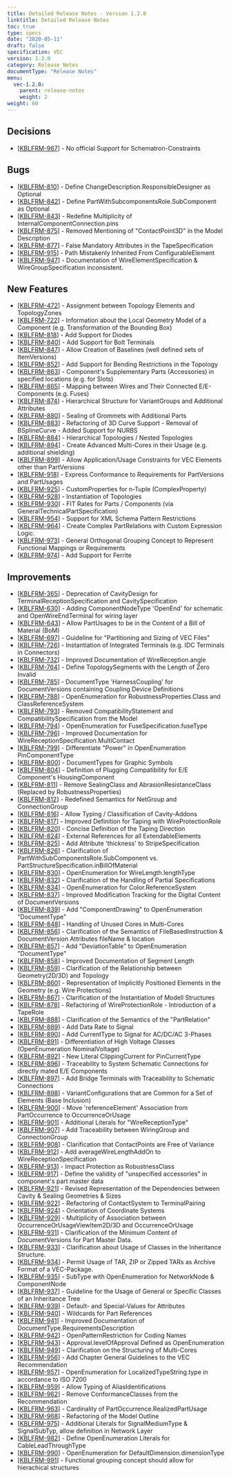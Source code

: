 ```yaml
---
title: Detailed Release Notes - Version 1.2.0
linktitle: Detailed Release Notes
toc: true
type: specs
date: "2020-05-11"
draft: false
specification: VEC
version: 1.2.0
category: Release Notes
documentType: "Release Notes"
menu:
  vec-1.2.0:
    parent: release-notes
    weight: 2
weight: 60
---
```

## Decisions

<ul>
    <li>[<a href="https://prostep-ivip.atlassian.net/browse/KBLFRM-967">KBLFRM-967</a>] - No official
        Support for Schematron-Constraints </li>
</ul>

## Bugs 

<ul>
    <li>[<a href="https://prostep-ivip.atlassian.net/browse/KBLFRM-810">KBLFRM-810</a>] - Define
        ChangeDescription.ResponsibleDesigner as Optional </li>
    <li>[<a href="https://prostep-ivip.atlassian.net/browse/KBLFRM-842">KBLFRM-842</a>] - Define
        PartWithSubcomponentsRole.SubComponent as Optional </li>
    <li>[<a href="https://prostep-ivip.atlassian.net/browse/KBLFRM-843">KBLFRM-843</a>] - Redefine
        Multiplicity of InternalComponentConnection.pins </li>
    <li>[<a href="https://prostep-ivip.atlassian.net/browse/KBLFRM-875">KBLFRM-875</a>] - Removed
        Mentioning of &quot;ContactPoint3D&quot; in the Model Description </li>
    <li>[<a href="https://prostep-ivip.atlassian.net/browse/KBLFRM-877">KBLFRM-877</a>] - False
        Mandatory Attributes in the TapeSpecification </li>
    <li>[<a href="https://prostep-ivip.atlassian.net/browse/KBLFRM-915">KBLFRM-915</a>] - Path
        Mistakenly Inherited From ConfigurableElement </li>
    <li>[<a href="https://prostep-ivip.atlassian.net/browse/KBLFRM-947">KBLFRM-947</a>] -
        Documentation of WireElementSpecification &amp; WireGroupSpecification inconsistent.
    </li>
</ul>

## New Features

<ul>
    <li>[<a href="https://prostep-ivip.atlassian.net/browse/KBLFRM-472">KBLFRM-472</a>] - Assignment
        between Topology Elements and TopologyZones </li>
    <li>[<a href="https://prostep-ivip.atlassian.net/browse/KBLFRM-722">KBLFRM-722</a>] - Information
        about the Local Geometry Model of a Component (e.g. Transformation of the Bounding
        Box) </li>
    <li>[<a href="https://prostep-ivip.atlassian.net/browse/KBLFRM-818">KBLFRM-818</a>] - Add Support
        for Diodes </li>
    <li>[<a href="https://prostep-ivip.atlassian.net/browse/KBLFRM-840">KBLFRM-840</a>] - Add Support
        for Bolt Terminals </li>
    <li>[<a href="https://prostep-ivip.atlassian.net/browse/KBLFRM-847">KBLFRM-847</a>] - Allow
        Creation of Baselines (well defined sets of ItemVersions) </li>
    <li>[<a href="https://prostep-ivip.atlassian.net/browse/KBLFRM-852">KBLFRM-852</a>] - Add Support
        for Bending Restrictions in the Topology </li>
    <li>[<a href="https://prostep-ivip.atlassian.net/browse/KBLFRM-863">KBLFRM-863</a>] -
        Component&#39;s Supplementary Parts (Accessories) in specified locations (e.g. for
        Slots) </li>
    <li>[<a href="https://prostep-ivip.atlassian.net/browse/KBLFRM-865">KBLFRM-865</a>] - Mapping
        between Wires and Their Connected E/E-Components (e.g. Fuses) </li>
    <li>[<a href="https://prostep-ivip.atlassian.net/browse/KBLFRM-874">KBLFRM-874</a>] -
        Hierarchical Structure for VariantGroups and Additional Attributes </li>
    <li>[<a href="https://prostep-ivip.atlassian.net/browse/KBLFRM-880">KBLFRM-880</a>] - Sealing of
        Grommets with Additional Parts </li>
    <li>[<a href="https://prostep-ivip.atlassian.net/browse/KBLFRM-883">KBLFRM-883</a>] - Refactoring
        of 3D Curve Support - Removal of BSplineCurve - Added Support for NURBS </li>
    <li>[<a href="https://prostep-ivip.atlassian.net/browse/KBLFRM-884">KBLFRM-884</a>] -
        Hierarchical Topologies / Nested Topologies </li>
    <li>[<a href="https://prostep-ivip.atlassian.net/browse/KBLFRM-894">KBLFRM-894</a>] - Create
        Advanced Multi-Cores in their Usage (e.g. additional shielding) </li>
    <li>[<a href="https://prostep-ivip.atlassian.net/browse/KBLFRM-899">KBLFRM-899</a>] - Allow
        Application/Usage Constraints for VEC Elements other than PartVersions </li>
    <li>[<a href="https://prostep-ivip.atlassian.net/browse/KBLFRM-918">KBLFRM-918</a>] - Express
        Conformance to Requirements for PartVersions and PartUsages </li>
    <li>[<a href="https://prostep-ivip.atlassian.net/browse/KBLFRM-925">KBLFRM-925</a>] -
        CustomProperties for n-Tuple (ComplexProperty) </li>
    <li>[<a href="https://prostep-ivip.atlassian.net/browse/KBLFRM-928">KBLFRM-928</a>] -
        Instantiation of Topologies </li>
    <li>[<a href="https://prostep-ivip.atlassian.net/browse/KBLFRM-930">KBLFRM-930</a>] - FIT Rates
        for Parts / Components (via GeneralTechnicalPartSpecification) </li>
    <li>[<a href="https://prostep-ivip.atlassian.net/browse/KBLFRM-954">KBLFRM-954</a>] - Support for
        XML Schema Pattern Restrictions </li>
    <li>[<a href="https://prostep-ivip.atlassian.net/browse/KBLFRM-964">KBLFRM-964</a>] - Create
        Complex PartRelations with Custom Expression Logic. </li>
    <li>[<a href="https://prostep-ivip.atlassian.net/browse/KBLFRM-973">KBLFRM-973</a>] - General
        Orthogonal Grouping Concept to Represent Functional Mappings or Requirements </li>
    <li>[<a href="https://prostep-ivip.atlassian.net/browse/KBLFRM-974">KBLFRM-974</a>] - Add Support
        for Ferrite </li>
</ul>

## Improvements

<ul>
    <li>[<a href="https://prostep-ivip.atlassian.net/browse/KBLFRM-365">KBLFRM-365</a>] - Deprecation
        of CavityDesign for TerminalReceptionSpecification and CavitySpecification </li>
    <li>[<a href="https://prostep-ivip.atlassian.net/browse/KBLFRM-630">KBLFRM-630</a>] - Adding
        ComponentNodeType &#39;OpenEnd&#39; for schematic and OpenWireEndTerminal for wiring
        layer </li>
    <li>[<a href="https://prostep-ivip.atlassian.net/browse/KBLFRM-643">KBLFRM-643</a>] - Allow
        PartUsages to be in the Content of a Bill of Material (BoM) </li>
    <li>[<a href="https://prostep-ivip.atlassian.net/browse/KBLFRM-697">KBLFRM-697</a>] - Guideline
        for &quot;Partitioning and Sizing of VEC Files&quot; </li>
    <li>[<a href="https://prostep-ivip.atlassian.net/browse/KBLFRM-726">KBLFRM-726</a>] -
        Instantiation of Integrated Terminals (e.g. IDC Terminals in Connectors) </li>
    <li>[<a href="https://prostep-ivip.atlassian.net/browse/KBLFRM-732">KBLFRM-732</a>] - Improved
        Documentation of WireReception.angle </li>
    <li>[<a href="https://prostep-ivip.atlassian.net/browse/KBLFRM-764">KBLFRM-764</a>] - Define
        TopologySegments with the Length of Zero Invalid </li>
    <li>[<a href="https://prostep-ivip.atlassian.net/browse/KBLFRM-785">KBLFRM-785</a>] -
        DocumentType &#39;HarnessCoupling&#39; for DocumentVersions containing Coupling
        Device Definitions </li>
    <li>[<a href="https://prostep-ivip.atlassian.net/browse/KBLFRM-788">KBLFRM-788</a>] -
        OpenEnumeration for RobustnessProperties.Class and ClassReferenceSystem </li>
    <li>[<a href="https://prostep-ivip.atlassian.net/browse/KBLFRM-793">KBLFRM-793</a>] - Removed
        CompatibilityStatement and CompatibilitySpecification from the Model </li>
    <li>[<a href="https://prostep-ivip.atlassian.net/browse/KBLFRM-794">KBLFRM-794</a>] -
        OpenEnumeration for FuseSpecification.fuseType </li>
    <li>[<a href="https://prostep-ivip.atlassian.net/browse/KBLFRM-796">KBLFRM-796</a>] - Improved
        Documentation for WireReceptionSpecification.MultiContact </li>
    <li>[<a href="https://prostep-ivip.atlassian.net/browse/KBLFRM-799">KBLFRM-799</a>] -
        Differentiate &quot;Power&quot; in OpenEnumeration PinComponentType </li>
    <li>[<a href="https://prostep-ivip.atlassian.net/browse/KBLFRM-800">KBLFRM-800</a>] -
        DocumentTypes for Graphic Symbols </li>
    <li>[<a href="https://prostep-ivip.atlassian.net/browse/KBLFRM-804">KBLFRM-804</a>] - Definition
        of Plugging Compatibility for E/E Component&#39;s HousingComponent </li>
    <li>[<a href="https://prostep-ivip.atlassian.net/browse/KBLFRM-811">KBLFRM-811</a>] - Remove
        SealingClass and AbrasionResistanceClass (Replaced by RobustnessProperties) </li>
    <li>[<a href="https://prostep-ivip.atlassian.net/browse/KBLFRM-812">KBLFRM-812</a>] - Redefined
        Semantics for NetGroup and ConnectionGroup </li>
    <li>[<a href="https://prostep-ivip.atlassian.net/browse/KBLFRM-816">KBLFRM-816</a>] - Allow
        Typing / Classification of Cavity-Addons </li>
    <li>[<a href="https://prostep-ivip.atlassian.net/browse/KBLFRM-817">KBLFRM-817</a>] - Improved
        Definition for Taping with WireProtectionRole </li>
    <li>[<a href="https://prostep-ivip.atlassian.net/browse/KBLFRM-820">KBLFRM-820</a>] - Concise
        Definition of the Taping Direction </li>
    <li>[<a href="https://prostep-ivip.atlassian.net/browse/KBLFRM-824">KBLFRM-824</a>] - External
        References for all ExtendableElements </li>
    <li>[<a href="https://prostep-ivip.atlassian.net/browse/KBLFRM-825">KBLFRM-825</a>] - Add
        Attribute &#39;thickness&#39; to StripeSpecification </li>
    <li>[<a href="https://prostep-ivip.atlassian.net/browse/KBLFRM-826">KBLFRM-826</a>] -
        Clarification of PartWithSubComponentsRole.SubComponent vs.
        PartStructureSpecification.inBillOfMaterial </li>
    <li>[<a href="https://prostep-ivip.atlassian.net/browse/KBLFRM-830">KBLFRM-830</a>] -
        OpenEnumeration for WireLength.lengthType </li>
    <li>[<a href="https://prostep-ivip.atlassian.net/browse/KBLFRM-832">KBLFRM-832</a>] -
        Clarification of the Handling of Partial Specifications </li>
    <li>[<a href="https://prostep-ivip.atlassian.net/browse/KBLFRM-834">KBLFRM-834</a>] -
        OpenEnumeration for Color.ReferenceSystem </li>
    <li>[<a href="https://prostep-ivip.atlassian.net/browse/KBLFRM-837">KBLFRM-837</a>] - Improved
        Modification Tracking for the Digital Content of DocumentVersions </li>
    <li>[<a href="https://prostep-ivip.atlassian.net/browse/KBLFRM-839">KBLFRM-839</a>] - Add
        &quot;ComponentDrawing&quot; to OpenEnumeration &quot;DocumentType&quot; </li>
    <li>[<a href="https://prostep-ivip.atlassian.net/browse/KBLFRM-848">KBLFRM-848</a>] - Handling of
        Unused Cores in Multi-Cores </li>
    <li>[<a href="https://prostep-ivip.atlassian.net/browse/KBLFRM-856">KBLFRM-856</a>] -
        Clarification of the Semantics of FileBasedInstruction &amp; DocumentVersion
        Attributes fileName &amp; location </li>
    <li>[<a href="https://prostep-ivip.atlassian.net/browse/KBLFRM-857">KBLFRM-857</a>] - Add
        &quot;DeviationTable&quot; to OpenEnumeration &quot;DocumentType&quot; </li>
    <li>[<a href="https://prostep-ivip.atlassian.net/browse/KBLFRM-858">KBLFRM-858</a>] - Improved
        Documentation of Segment Length </li>
    <li>[<a href="https://prostep-ivip.atlassian.net/browse/KBLFRM-859">KBLFRM-859</a>] -
        Clarification of the Relationship between Geometry(2D/3D) and Topology </li>
    <li>[<a href="https://prostep-ivip.atlassian.net/browse/KBLFRM-860">KBLFRM-860</a>] -
        Representation of Implicitly Positioned Elements in the Geometry (e.g. Wire
        Protections) </li>
    <li>[<a href="https://prostep-ivip.atlassian.net/browse/KBLFRM-867">KBLFRM-867</a>] -
        Clarification of the Instantiation of Modell Structures </li>
    <li>[<a href="https://prostep-ivip.atlassian.net/browse/KBLFRM-878">KBLFRM-878</a>] - Refactoring
        of WireProtectionRole - Introduction of a TapeRole </li>
    <li>[<a href="https://prostep-ivip.atlassian.net/browse/KBLFRM-888">KBLFRM-888</a>] -
        Clarification of the Semantics of the &quot;PartRelation&quot; </li>
    <li>[<a href="https://prostep-ivip.atlassian.net/browse/KBLFRM-889">KBLFRM-889</a>] - Add Data
        Rate to Signal </li>
    <li>[<a href="https://prostep-ivip.atlassian.net/browse/KBLFRM-890">KBLFRM-890</a>] - Add
        CurrentType to Signal for AC/DC/AC 3-Phases </li>
    <li>[<a href="https://prostep-ivip.atlassian.net/browse/KBLFRM-891">KBLFRM-891</a>] -
        Differentiation of High Voltage Classes (OpenEnumeration NominalVoltage) </li>
    <li>[<a href="https://prostep-ivip.atlassian.net/browse/KBLFRM-892">KBLFRM-892</a>] - New Literal
        ClippingCurrent for PinCurrentType </li>
    <li>[<a href="https://prostep-ivip.atlassian.net/browse/KBLFRM-896">KBLFRM-896</a>] -
        Traceability to System Schematic Connections for directly mated E/E Components </li>
    <li>[<a href="https://prostep-ivip.atlassian.net/browse/KBLFRM-897">KBLFRM-897</a>] - Add Bridge
        Terminals with Traceability to Schematic Connections </li>
    <li>[<a href="https://prostep-ivip.atlassian.net/browse/KBLFRM-898">KBLFRM-898</a>] -
        VariantConfigurations that are Common for a Set of Elements (Base Inclusion) </li>
    <li>[<a href="https://prostep-ivip.atlassian.net/browse/KBLFRM-900">KBLFRM-900</a>] - Move
        &#39;referenceElement&#39; Association from PartOccurrence to OccurrenceOrUsage </li>
    <li>[<a href="https://prostep-ivip.atlassian.net/browse/KBLFRM-901">KBLFRM-901</a>] - Additional
        Literals for &quot;WireReceptionType&quot; </li>
    <li>[<a href="https://prostep-ivip.atlassian.net/browse/KBLFRM-907">KBLFRM-907</a>] - Add
        Traceability between WiringGroup and ConnectionGroup </li>
    <li>[<a href="https://prostep-ivip.atlassian.net/browse/KBLFRM-908">KBLFRM-908</a>] -
        Clarification that ContactPoints are Free of Variance </li>
    <li>[<a href="https://prostep-ivip.atlassian.net/browse/KBLFRM-912">KBLFRM-912</a>] - Add
        averageWireLengthAddOn to WireReceptionSpecification </li>
    <li>[<a href="https://prostep-ivip.atlassian.net/browse/KBLFRM-913">KBLFRM-913</a>] - Impact
        Protection as RobustnessClass </li>
    <li>[<a href="https://prostep-ivip.atlassian.net/browse/KBLFRM-917">KBLFRM-917</a>] - Define the
        validity of &quot;unspecified accessories&quot; in component&#39;s part master data </li>
    <li>[<a href="https://prostep-ivip.atlassian.net/browse/KBLFRM-921">KBLFRM-921</a>] - Revised
        Representation of the Dependencies between Cavity &amp; Sealing Geometries &amp;
        Sizes </li>
    <li>[<a href="https://prostep-ivip.atlassian.net/browse/KBLFRM-922">KBLFRM-922</a>] - Refactoring
        of ContactSystem to TerminalPairing </li>
    <li>[<a href="https://prostep-ivip.atlassian.net/browse/KBLFRM-924">KBLFRM-924</a>] - Orientation
        of Coordinate Systems </li>
    <li>[<a href="https://prostep-ivip.atlassian.net/browse/KBLFRM-929">KBLFRM-929</a>] -
        Multiplicity of Association between OccurrenceOrUsageViewItem2D/3D and
        OccurrenceOrUsage </li>
    <li>[<a href="https://prostep-ivip.atlassian.net/browse/KBLFRM-931">KBLFRM-931</a>] -
        Clarification of the Minimum Content of DocumentVersions for Part Master Data. </li>
    <li>[<a href="https://prostep-ivip.atlassian.net/browse/KBLFRM-933">KBLFRM-933</a>] -
        Clarification about Usage of Classes in the Inheritance Structure. </li>
    <li>[<a href="https://prostep-ivip.atlassian.net/browse/KBLFRM-934">KBLFRM-934</a>] - Permit
        Usage of TAR, ZIP or Zipped TARs as Archive Format of a VEC-Package. </li>
    <li>[<a href="https://prostep-ivip.atlassian.net/browse/KBLFRM-935">KBLFRM-935</a>] - SubType
        with OpenEnumeration for NetworkNode &amp; ComponentNode </li>
    <li>[<a href="https://prostep-ivip.atlassian.net/browse/KBLFRM-937">KBLFRM-937</a>] - Guideline
        for the Usage of General or Specific Classes of an Inheritance Tree </li>
    <li>[<a href="https://prostep-ivip.atlassian.net/browse/KBLFRM-939">KBLFRM-939</a>] - Default-
        and Special-Values for Attributes </li>
    <li>[<a href="https://prostep-ivip.atlassian.net/browse/KBLFRM-940">KBLFRM-940</a>] - Wildcards
        for Part References </li>
    <li>[<a href="https://prostep-ivip.atlassian.net/browse/KBLFRM-941">KBLFRM-941</a>] - Improved
        Documentation of DocumentType.RequirementsDescription </li>
    <li>[<a href="https://prostep-ivip.atlassian.net/browse/KBLFRM-942">KBLFRM-942</a>] -
        OpenPatternRestriction for Coding Names </li>
    <li>[<a href="https://prostep-ivip.atlassian.net/browse/KBLFRM-943">KBLFRM-943</a>] -
        Approval.levelOfApproval Defined as OpenEnumeration </li>
    <li>[<a href="https://prostep-ivip.atlassian.net/browse/KBLFRM-949">KBLFRM-949</a>] -
        Clarification on the Structuring of Multi-Cores </li>
    <li>[<a href="https://prostep-ivip.atlassian.net/browse/KBLFRM-956">KBLFRM-956</a>] - Add Chapter
        General Guidelines to the VEC Recommendation </li>
    <li>[<a href="https://prostep-ivip.atlassian.net/browse/KBLFRM-957">KBLFRM-957</a>] -
        OpenEnumeration for LocalizedTypeString.type in accordance to ISO 7200 </li>
    <li>[<a href="https://prostep-ivip.atlassian.net/browse/KBLFRM-959">KBLFRM-959</a>] - Allow
        Typing of AliasIdentifications </li>
    <li>[<a href="https://prostep-ivip.atlassian.net/browse/KBLFRM-962">KBLFRM-962</a>] - Remove
        ConformanceClasses from the Recommendation </li>
    <li>[<a href="https://prostep-ivip.atlassian.net/browse/KBLFRM-963">KBLFRM-963</a>] - Cardinality
        of PartOccurrence.RealizedPartUsage </li>
    <li>[<a href="https://prostep-ivip.atlassian.net/browse/KBLFRM-968">KBLFRM-968</a>] - Refactoring
        of the Model Outline </li>
    <li>[<a href="https://prostep-ivip.atlassian.net/browse/KBLFRM-975">KBLFRM-975</a>] - Additional
        Literals for SignalMediumType &amp; SignalSubTyp, allow definition in Network Layer </li>
    <li>[<a href="https://prostep-ivip.atlassian.net/browse/KBLFRM-982">KBLFRM-982</a>] - Define
        OpenEnumeration Literals for CableLeadThroughType </li>
    <li>[<a href="https://prostep-ivip.atlassian.net/browse/KBLFRM-990">KBLFRM-990</a>] -
        OpenEnumeration for DefaultDimension.dimensionType </li>
    <li>[<a href="https://prostep-ivip.atlassian.net/browse/KBLFRM-991">KBLFRM-991</a>] - Functional
        grouping concept should allow for hierachical structures </li>
</ul>
